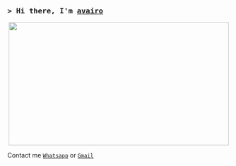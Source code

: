 ### <samp>&gt; Hi there, I'm <a href="https://wa.me/48888888880" target="_blank">avairo</a>

<p align="center">
<img src="https://tenor.com/en-GB/view/spy-x-family-anya-anya-smug-smug-face-smile-gif-25683900" height="280" width="498" style="margin-left: auto;margin-right: auto;display: block;">

</p>



Contact me  [`Whatsapp`](https://wa.me/48888888880?text=yo) or [`Gmail`](deavairoaswin@gmail.com)

</br>


